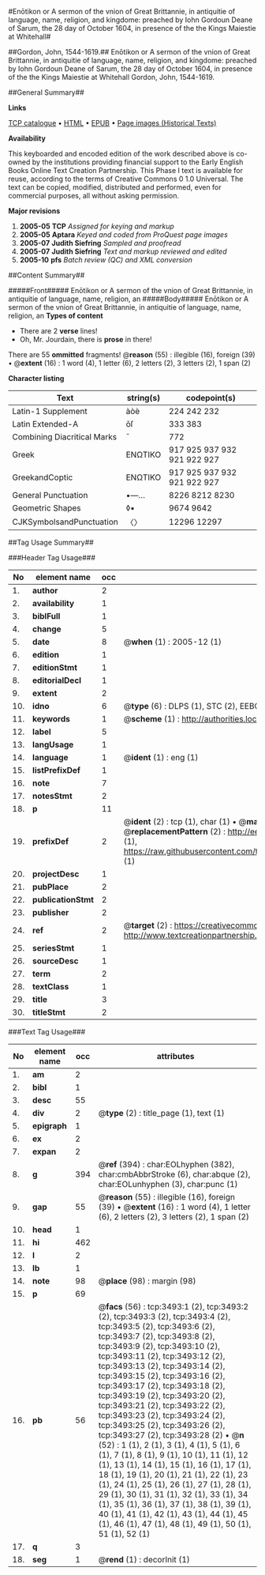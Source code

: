 #Enōtikon or A sermon of the vnion of Great Brittannie, in antiquitie of language, name, religion, and kingdome: preached by Iohn Gordoun Deane of Sarum, the 28 day of October 1604, in presence of the the Kings Maiestie at Whitehall#

##Gordon, John, 1544-1619.##
Enōtikon or A sermon of the vnion of Great Brittannie, in antiquitie of language, name, religion, and kingdome: preached by Iohn Gordoun Deane of Sarum, the 28 day of October 1604, in presence of the the Kings Maiestie at Whitehall
Gordon, John, 1544-1619.

##General Summary##

**Links**

[TCP catalogue](http://www.ota.ox.ac.uk/tcp/)  • 
[HTML](http://tei.it.ox.ac.uk/tcp/Texts-HTML/free/A01/A01920.html)  • 
[EPUB](http://tei.it.ox.ac.uk/tcp/Texts-EPUB/free/A01/A01920.epub) • 
[Page images (Historical Texts)](https://data.historicaltexts.jisc.ac.uk/view?pubId=eebo-99839097e&pageId=eebo-99839097e-3493-1)

**Availability**

This keyboarded and encoded edition of the
	       work described above is co-owned by the institutions
	       providing financial support to the Early English Books
	       Online Text Creation Partnership. This Phase I text is
	       available for reuse, according to the terms of Creative
	       Commons 0 1.0 Universal. The text can be copied,
	       modified, distributed and performed, even for
	       commercial purposes, all without asking permission.

**Major revisions**

1. __2005-05__ __TCP__ *Assigned for keying and markup*
1. __2005-05__ __Aptara__ *Keyed and coded from ProQuest page images*
1. __2005-07__ __Judith Siefring__ *Sampled and proofread*
1. __2005-07__ __Judith Siefring__ *Text and markup reviewed and edited*
1. __2005-10__ __pfs__ *Batch review (QC) and XML conversion*

##Content Summary##

#####Front#####
Enōtikon or A sermon of the vnion of Great Brittannie, in antiquitie of language, name, religion, an
#####Body#####
Enōtikon or A sermon of the vnion of Great Brittannie, in antiquitie of language, name, religion, an
**Types of content**

  * There are 2 **verse** lines!
  * Oh, Mr. Jourdain, there is **prose** in there!

There are 55 **ommitted** fragments! 
 @__reason__ (55) : illegible (16), foreign (39)  •  @__extent__ (16) : 1 word (4), 1 letter (6), 2 letters (2), 3 letters (2), 1 span (2)

**Character listing**


|Text|string(s)|codepoint(s)|
|---|---|---|
|Latin-1 Supplement|àòè|224 242 232|
|Latin Extended-A|ōſ|333 383|
|Combining             Diacritical Marks|̄|772|
|Greek|ΕΝΩΤΙΚΟ|917 925 937 932 921 922 927|
|GreekandCoptic|ΕΝΩΤΙΚΟ|917 925 937 932 921 922 927|
|General Punctuation|•—…|8226 8212 8230|
|Geometric Shapes|◊▪|9674 9642|
|CJKSymbolsandPunctuation|〈〉|12296 12297|

##Tag Usage Summary##

###Header Tag Usage###

|No|element name|occ|attributes|
|---|---|---|---|
|1.|__author__|2||
|2.|__availability__|1||
|3.|__biblFull__|1||
|4.|__change__|5||
|5.|__date__|8| @__when__ (1) : 2005-12 (1)|
|6.|__edition__|1||
|7.|__editionStmt__|1||
|8.|__editorialDecl__|1||
|9.|__extent__|2||
|10.|__idno__|6| @__type__ (6) : DLPS (1), STC (2), EEBO-CITATION (1), PROQUEST (1), VID (1)|
|11.|__keywords__|1| @__scheme__ (1) : http://authorities.loc.gov/ (1)|
|12.|__label__|5||
|13.|__langUsage__|1||
|14.|__language__|1| @__ident__ (1) : eng (1)|
|15.|__listPrefixDef__|1||
|16.|__note__|7||
|17.|__notesStmt__|2||
|18.|__p__|11||
|19.|__prefixDef__|2| @__ident__ (2) : tcp (1), char (1)  •  @__matchPattern__ (2) : ([0-9\-]+):([0-9IVX]+) (1), (.+) (1)  •  @__replacementPattern__ (2) : http://eebo.chadwyck.com/downloadtiff?vid=$1&page=$2 (1), https://raw.githubusercontent.com/textcreationpartnership/Texts/master/tcpchars.xml#$1 (1)|
|20.|__projectDesc__|1||
|21.|__pubPlace__|2||
|22.|__publicationStmt__|2||
|23.|__publisher__|2||
|24.|__ref__|2| @__target__ (2) : https://creativecommons.org/publicdomain/zero/1.0/ (1), http://www.textcreationpartnership.org/docs/. (1)|
|25.|__seriesStmt__|1||
|26.|__sourceDesc__|1||
|27.|__term__|2||
|28.|__textClass__|1||
|29.|__title__|3||
|30.|__titleStmt__|2||


###Text Tag Usage###

|No|element name|occ|attributes|
|---|---|---|---|
|1.|__am__|2||
|2.|__bibl__|1||
|3.|__desc__|55||
|4.|__div__|2| @__type__ (2) : title_page (1), text (1)|
|5.|__epigraph__|1||
|6.|__ex__|2||
|7.|__expan__|2||
|8.|__g__|394| @__ref__ (394) : char:EOLhyphen (382), char:cmbAbbrStroke (6), char:abque (2), char:EOLunhyphen (3), char:punc (1)|
|9.|__gap__|55| @__reason__ (55) : illegible (16), foreign (39)  •  @__extent__ (16) : 1 word (4), 1 letter (6), 2 letters (2), 3 letters (2), 1 span (2)|
|10.|__head__|1||
|11.|__hi__|462||
|12.|__l__|2||
|13.|__lb__|1||
|14.|__note__|98| @__place__ (98) : margin (98)|
|15.|__p__|69||
|16.|__pb__|56| @__facs__ (56) : tcp:3493:1 (2), tcp:3493:2 (2), tcp:3493:3 (2), tcp:3493:4 (2), tcp:3493:5 (2), tcp:3493:6 (2), tcp:3493:7 (2), tcp:3493:8 (2), tcp:3493:9 (2), tcp:3493:10 (2), tcp:3493:11 (2), tcp:3493:12 (2), tcp:3493:13 (2), tcp:3493:14 (2), tcp:3493:15 (2), tcp:3493:16 (2), tcp:3493:17 (2), tcp:3493:18 (2), tcp:3493:19 (2), tcp:3493:20 (2), tcp:3493:21 (2), tcp:3493:22 (2), tcp:3493:23 (2), tcp:3493:24 (2), tcp:3493:25 (2), tcp:3493:26 (2), tcp:3493:27 (2), tcp:3493:28 (2)  •  @__n__ (52) : 1 (1), 2 (1), 3 (1), 4 (1), 5 (1), 6 (1), 7 (1), 8 (1), 9 (1), 10 (1), 11 (1), 12 (1), 13 (1), 14 (1), 15 (1), 16 (1), 17 (1), 18 (1), 19 (1), 20 (1), 21 (1), 22 (1), 23 (1), 24 (1), 25 (1), 26 (1), 27 (1), 28 (1), 29 (1), 30 (1), 31 (1), 32 (1), 33 (1), 34 (1), 35 (1), 36 (1), 37 (1), 38 (1), 39 (1), 40 (1), 41 (1), 42 (1), 43 (1), 44 (1), 45 (1), 46 (1), 47 (1), 48 (1), 49 (1), 50 (1), 51 (1), 52 (1)|
|17.|__q__|3||
|18.|__seg__|1| @__rend__ (1) : decorInit (1)|

